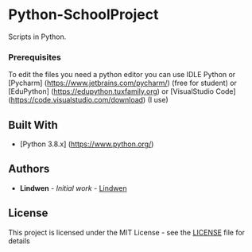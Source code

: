 # Python-SchoolProject

Scripts in Python.

### Prerequisites

To edit the files you need a python editor
you can use IDLE Python
or [Pycharm] (https://www.jetbrains.com/pycharm/) (free for student)
or [EduPython] (https://edupython.tuxfamily.org)
or [VisualStudio Code] (https://code.visualstudio.com/download) (I use)

## Built With

* [Python 3.8.x] (https://www.python.org/)

## Authors

* **Lindwen** - *Initial work* - [Lindwen](https://github.com/Lindwen)

## License

This project is licensed under the MIT License - see the [LICENSE](LICENSE) file for details
